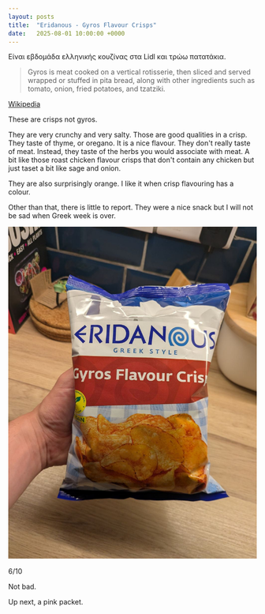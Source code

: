 ```yaml
---
layout: posts
title:  "Eridanous - Gyros Flavour Crisps"
date:   2025-08-01 10:00:00 +0000
---
```


Είναι εβδομάδα ελληνικής κουζίνας στα Lidl και τρώω πατατάκια.

<!--excerpt-->

> Gyros is meat cooked on a vertical rotisserie, then sliced and served wrapped or stuffed in pita bread, along with other ingredients such as tomato, onion, fried potatoes, and tzatziki. 

[Wikipedia](https://en.wikipedia.org/wiki/Gyros)


These are crisps not gyros.

They are very crunchy and very salty. Those are good qualities in a crisp. They taste of thyme, or oregano. It is a nice flavour. They don't really taste of meat. Instead, they taste of the herbs you would associate with meat. A bit like those roast chicken flavour crisps that don't contain any chicken but just taset a bit like sage and onion.

They are also surprisingly orange. I like it when crisp flavouring has a colour.

Other than that, there is little to report. They were a nice snack but I will not be sad when Greek week is over.

<img style="max-height:50vh" src="/assets/images/eg.jpg" alt="Eridanous - Gyros Flavour Crisps"/>

6/10

Not bad.

Up next, a pink packet. 
